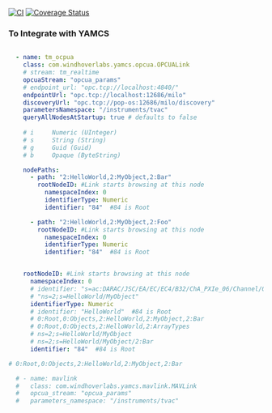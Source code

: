 [![CI](https://github.com/WindhoverLabs/yamcs-opcua/actions/workflows/ci.yml/badge.svg)](https://github.com/WindhoverLabs/yamcs-opcua/actions/workflows/ci.yml)  [![Coverage Status](https://coveralls.io/repos/github/WindhoverLabs/yamcs-opcua/badge.svg?branch=1_minimally_functional_plugin)](https://coveralls.io/github/WindhoverLabs/yamcs-opcua?branch=1_minimally_functional_plugin)



### To Integrate with YAMCS
```yaml

  - name: tm_ocpua
    class: com.windhoverlabs.yamcs.opcua.OPCUALink
    # stream: tm_realtime
    opcuaStream: "opcua_params"
    # endpoint_url: "opc.tcp://localhost:4840/"
    endpointUrl: "opc.tcp://localhost:12686/milo"
    discoveryUrl: "opc.tcp://pop-os:12686/milo/discovery"
    parametersNamespace: "/instruments/tvac"
    queryAllNodesAtStartup: true # defaults to false
    
    # i 	Numeric (UInteger)
    # s 	String (String)
    # g 	Guid (Guid)
    # b 	Opaque (ByteString)

    nodePaths:
      - path: "2:HelloWorld,2:MyObject,2:Bar"
        rootNodeID: #Link starts browsing at this node
          namespaceIndex: 0
          identifierType: Numeric
          identifier: "84"  #84 is Root

      - path: "2:HelloWorld,2:MyObject,2:Foo"
        rootNodeID: #Link starts browsing at this node
          namespaceIndex: 0
          identifierType: Numeric
          identifier: "84"  #84 is Root


    rootNodeID: #Link starts browsing at this node
      namespaceIndex: 0
      # identifier: "s=ac:DARAC/JSC/EA/EC/EC4/B32/ChA_PXIe_06/Channel/001/DE"
      # "ns=2;s=HelloWorld/MyObject"
      identifierType: Numeric
      # identifier: "HelloWorld"  #84 is Root
      # 0:Root,0:Objects,2:HelloWorld,2:MyObject,2:Bar
      # 0:Root,0:Objects,2:HelloWorld,2:ArrayTypes
      # ns=2;s=HelloWorld/MyObject
      # ns=2;s=HelloWorld/MyObject/2:Bar
      identifier: "84"  #84 is Root

# 0:Root,0:Objects,2:HelloWorld,2:MyObject,2:Bar

  # - name: mavlink
  #   class: com.windhoverlabs.yamcs.mavlink.MAVLink
  #   opcua_stream: "opcua_params"
  #   parameters_namespace: "/instruments/tvac"


```